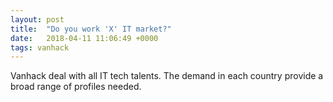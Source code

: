 ```yaml
---
layout: post
title:  "Do you work 'X' IT market?"
date:   2018-04-11 11:06:49 +0000
tags: vanhack
---
```

Vanhack deal with all IT tech talents. The demand in each country provide a broad range of profiles needed.